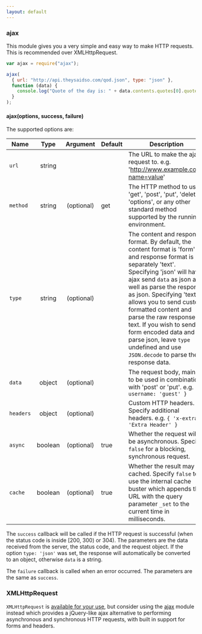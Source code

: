 ```yaml
---
layout: default
---
```


### ajax

[ajax]: #ajax

This module gives you a very simple and easy way to make HTTP requests. This is recommended over XMLHttpRequest.

```js
var ajax = require("ajax");

ajax(
  { url: "http://api.theysaidso.com/qod.json", type: "json" },
  function (data) {
    console.log("Quote of the day is: " + data.contents.quotes[0].quote);
  }
);
```

#### ajax(options, success, failure)

The supported options are:

| Name      |  Type   |  Argument  | Default | Description                                                                                                                                                                                                                                                                                                                                                                                                                                   |
| --------- | :-----: | :--------: | ------- | --------------------------------------------------------------------------------------------------------------------------------------------------------------------------------------------------------------------------------------------------------------------------------------------------------------------------------------------------------------------------------------------------------------------------------------------- |
| `url`     | string  |            |         | The URL to make the ajax request to. e.g. 'http://www.example.com?name=value'                                                                                                                                                                                                                                                                                                                                                                 |
| `method`  | string  | (optional) | get     | The HTTP method to use: 'get', 'post', 'put', 'delete', 'options', or any other standard method supported by the running environment.                                                                                                                                                                                                                                                                                                         |
| `type`    | string  | (optional) |         | The content and response format. By default, the content format is 'form' and response format is separately 'text'. Specifying 'json' will have ajax send `data` as json as well as parse the response as json. Specifying 'text' allows you to send custom formatted content and parse the raw response text. If you wish to send form encoded data and parse json, leave `type` undefined and use `JSON.decode` to parse the response data. |
| `data`    | object  | (optional) |         | The request body, mainly to be used in combination with 'post' or 'put'. e.g. `{ username: 'guest' }`                                                                                                                                                                                                                                                                                                                                         |
| `headers` | object  | (optional) |         | Custom HTTP headers. Specify additional headers. e.g. `{ 'x-extra': 'Extra Header' }`                                                                                                                                                                                                                                                                                                                                                         |
| `async`   | boolean | (optional) | true    | Whether the request will be asynchronous. Specify `false` for a blocking, synchronous request.                                                                                                                                                                                                                                                                                                                                                |
| `cache`   | boolean | (optional) | true    | Whether the result may be cached. Specify `false` to use the internal cache buster which appends the URL with the query parameter `_set` to the current time in milliseconds.                                                                                                                                                                                                                                                                 |

The `success` callback will be called if the HTTP request is successful (when the status code is inside [200, 300) or 304). The parameters are the data received from the server, the status code, and the request object. If the option `type: 'json'` was set, the response will automatically be converted to an object, otherwise `data` is a string.

The `failure` callback is called when an error occurred. The parameters are the same as `success`.

### XMLHttpRequest

`XMLHttpRequest` is [available for your use](https://developer.mozilla.org/en-US/docs/Web/API/XMLHttpRequest), but consider using the [ajax] module instead which provides a jQuery-like ajax alternative to performing asynchronous and synchronous HTTP requests, with built in support for forms and headers.
